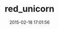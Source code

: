 ---
layout: post
title:  "red_unicorn"
repo:   "chrisroberts/red_unicorn"
date:   2015-02-18 17:01:56
gemurl: http://github.com/chrisroberts/red_unicorn
---